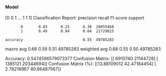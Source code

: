 #### Model
[0 0 1 ... 1 1 1]
Classification Report:
              precision    recall  f1-score   support

           0       0.83      0.25      0.38  28055468
           1       0.49      0.94      0.64  21729815

    accuracy                           0.55  49785283
   macro avg       0.66      0.59      0.51  49785283
weighted avg       0.68      0.55      0.50  49785283

Accuracy: 0.5474596579073377
Confusion Matrix:
[[ 6910740 21144728]
 [ 1385121 20344694]]
Confusion Matrix (%):
[[13.88109012 42.47184454]
 [ 2.78218967 40.86487567]]
